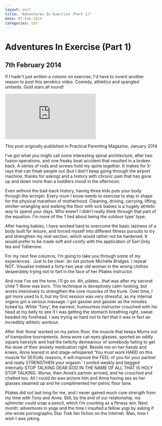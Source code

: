 ```yaml
---
layout: post
title: "Adventures In Exercise (Part 1)"
date: 07-Feb-2014
categories: tbd
---
```


# Adventures In Exercise (Part 1)

## 7th February 2014

If I hadn't just written a column on exercise,   I'd have to invent another reason to post this aerobics video. Comedy, athletics and spangled unitards. Gold stars all round!

<iframe src='https://www.youtube.com/embed/fRscYVvEFt8' frameborder='0' gesture='media' allow='encrypted-media' allowfullscreen></iframe>

This post originally published in Practical Parenting Magazine, January 2014

I’ve got what you might call some interesting spinal architecture, after two fusion operations, and one freaky boat accident that resulted in a broken back. A series of rods and screws hold my spine together. It makes for X-rays that can freak people out (but I don’t beep going through the airport machine, thanks for asking) and a history with chronic pain that has gone up and down more than a toddlers mood in the afternoon.

Even without the bad-back history, having three kids puts your body through the wringer. Every mum I know needs to exercise to stay in shape for the physical marathon of motherhood. Cleaning, driving, carrying, lifting, stroller-wrangling and walking the floor with sick babies is a hugely athletic way to spend your days. Who knew? I didn’t really think through that part of the equation. I’m more of the ‘I lied about being the outdoor type’ type.

After having babies, I have worked hard to overcome the basic laziness of a body built for leisure, and forced myself into different fitness pursuits to try and strengthen my mid-section, which would rather not be hardened. It would prefer to be made soft and comfy with the application of Earl Grey tea and Toblerone.

For my next few columns, I’m going to take you through some of my experiences.  Just to be clear: do not picture Michelle Bridges. I repeat NOT. Visualise instead a forty-two year old woman in the wrong clothes desperately trying not to fart in the face of her Pilates instructor.

And now I’ve set the tone, I’ll go on. Ah, pilates…that was after my second child T-Bone was born. This technique is deceptively calm-looking, but works intensively to strengthen the core muscles of the trunk. Over time, I got more used to it, but my first session was very stressful, as my internal organs got a serious massage. I got gassier and gassier as the minutes ticked by. While ‘Tony’, the earnest, humourless instructor crouched with his head at my belly to see if I was getting the stomach breathing right, sweat beaded my forehead. I was trying so hard not to fart that it was in fact an incredibly athletic workout.

After that ‘Anna’ worked on my pelvic floor, the muscle that keeps Mums out of trampoline tournaments. Anna wore cat-eyes glasses, sported an oddly square hairstyle and had the twitchy demeanour of somebody failing to get the dose of their anxiety medication right. Beside me on her hands and knees, Anna leaned in and stage-whispered ‘You must work HARD on this muscle for SEXUAL reasons; it will improve the FEEL of you for your partner and really STRENGTHEN your orgasm.’ I smiled weakly and begged internally STOP TALKING DEAR GOD IN THE NAME OF ALL THAT IS HOLY STOP TALKING. Worse, then Anna’s partner arrived, and he crouched and chatted too. All I could do was picture him and Anna having sex as her glasses steamed up and he complimented her pelvic floor tone.

Pilates did not last long for me, and I never gained much core strength from my time with Tony and Anna. Still, by the end of our relationship, my sphincter could snap a pencil, which I’m counting as a fitness win. Next month: adventures in yoga and the time I insulted a fellow yogi by asking if she wrote pornographic Star Trek fan fiction on the Internet. Man, how I wish I was joking.
